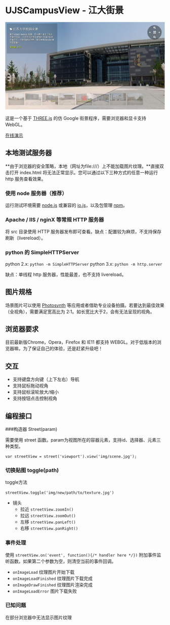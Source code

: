 UJSCampusView - 江大街景
===

![截图](UJSCampusView.jpg)

这是一个基于 [THREE.js](http://threejs.org/) 的仿 Google 街景程序，需要浏览器和显卡支持 WebGL。

[在线演示](http://chichou.github.io/UJSCampusView/demo "Live demo")

本地测试服务器
---

**由于浏览器的安全策略，本地（网址为file:///）上不能加载图片纹理。**直接双击打开 index.html 将无法正常显示。您可以通过以下三种方式的任意一种运行 http 服务查看效果。

### 使用 node 服务器（推荐）

运行测试环境需要 [node.js](http://nodejs.org/) 或兼容的 [io.js](https://iojs.org/)，以及包管理 [npm](https://www.npmjs.com/)。

### Apache / IIS / nginX 等常规 HTTP 服务器

将 src 目录使用 HTTP 服务器发布即可查看。缺点：配置较为麻烦，不支持保存刷新（livereload）。

### python 的 SimpleHTTPServer

python 2.x: `python -m SimpleHTTPServer`
python 3.x: `python -m http.server`

缺点：单线程 http 服务器，性能最差，也不支持 livereload。

图片规格
---

场景图片可以使用 [Photosynth](https://photosynth.net/) 等应用或者借助专业设备拍摄。若要达到最佳效果（全视角），需要满足宽高比为 2:1。如长宽比大于2，会有无法呈现的视角。

浏览器要求
---

目前最新版Chrome，Opera，Firefox 和 IE11 都支持 WEBGL。对于低版本的浏览器嘛，为了保证自己的体验，还是赶紧升级吧！

交互
---

* 支持键盘方向键（上下左右）导航
* 支持鼠标拖动视角
* 支持鼠标滚轮放大/缩小
* 支持按钮点击控制视角

编程接口
---

###构造器 Street(param)

需要使用 street 函数。param为视图所在的容器元素，支持id、选择器、元素三种类型。

    var streetView = street('viewport').view('img/scene.jpg');

### 切换贴图 toggle(path)

toggle方法

`streetView.toggle('img/new/path/to/texture.jpg')`

* 镜头
    * 拉近 `streetView.zoomIn()`
    * 拉远 `streetView.zoomOut()`
    * 左移 `streetView.panLeft()`
    * 右移 `streetView.panRight()`

### 事件处理

使用 `streetView.on('event', function(){/* handler here */})` 附加事件监听函数。如果第二个参数为空，则清空当前的事件回调。

* `onImageLoad` 纹理图片开始下载
* `onImageLoadFinished` 纹理图片下载完成
* `onImageDrawFinished` 纹理图片渲染完成
* `onImageLoadError` 图片下载失败

### 已知问题

在部分浏览器中无法显示图片纹理